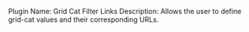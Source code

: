  Plugin Name: Grid Cat Filter Links
Description: Allows the user to define grid-cat values and their corresponding URLs.
